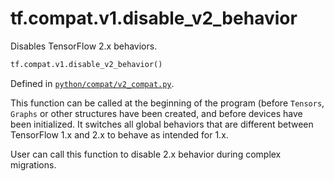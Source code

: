 <div itemscope itemtype="http://developers.google.com/ReferenceObject">
<meta itemprop="name" content="tf.compat.v1.disable_v2_behavior" />
<meta itemprop="path" content="Stable" />
</div>

# tf.compat.v1.disable_v2_behavior

Disables TensorFlow 2.x behaviors.

``` python
tf.compat.v1.disable_v2_behavior()
```



Defined in [`python/compat/v2_compat.py`](/code/stable/tensorflow/python/compat/v2_compat.py).

<!-- Placeholder for "Used in" -->

This function can be called at the beginning of the program (before `Tensors`,
`Graphs` or other structures have been created, and before devices have been
initialized. It switches all global behaviors that are different between
TensorFlow 1.x and 2.x to behave as intended for 1.x.

User can call this function to disable 2.x behavior during complex migrations.